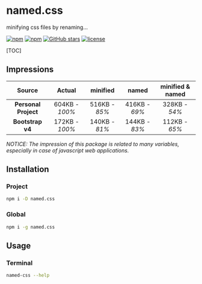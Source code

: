 # named.css
minifying css files by renaming...

[![npm](https://img.shields.io/npm/v/named.css.svg)](https://www.npmjs.com/package/named.css)
[![npm](https://img.shields.io/npm/dm/named.css.svg)](https://www.npmjs.com/package/named.css)
[![GitHub stars](https://img.shields.io/github/stars/ardalanamini/named.css.svg)](https://github.com/ardalanamini/named.css/stargazers)
[![license](https://img.shields.io/github/license/ardalanamini/named.css.svg)](https://github.com/ardalanamini/named.css/blob/master/LICENSE)

[TOC]

## Impressions

| Source | Actual | minified | named | minified & named |
|:------:|:------:|:--------:|:-----:|:----------------:|
| **Personal Project** | 604KB - *100%* | 516KB - *85%* | 416KB - *69%* | 328KB - *54%* |
| **Bootstrap v4** | 172KB - *100%* | 140KB - *81%* | 144KB - *83%* | 112KB - *65%* |

*NOTICE: The impression of this package is related to many variables, especially in case of javascript web applications.*

## Installation

### Project
```bash
npm i -D named.css
```

### Global
```bash
npm i -g named.css
```

## Usage

### Terminal
```bash
named-css --help
```
